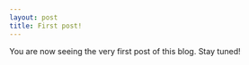```yaml
---
layout: post
title: First post!
---
```


You are now seeing the very first post of this blog. Stay tuned!
